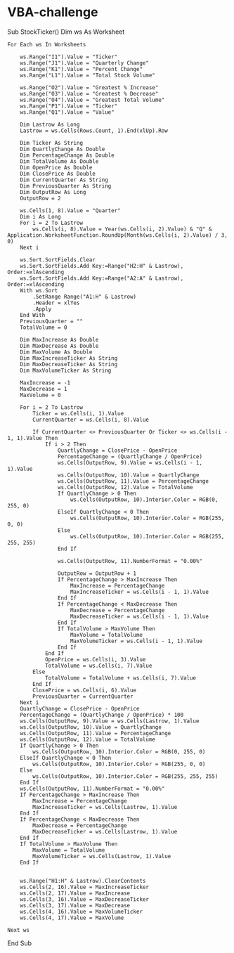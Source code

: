 # VBA-challenge
Sub StockTicker()
    Dim ws As Worksheet

    For Each ws In Worksheets
    
        ws.Range("I1").Value = "Ticker"
        ws.Range("J1").Value = "Quarterly Change"
        ws.Range("K1").Value = "Percent Change"
        ws.Range("L1").Value = "Total Stock Volume"

        ws.Range("O2").Value = "Greatest % Increase"
        ws.Range("O3").Value = "Greatest % Decrease"
        ws.Range("O4").Value = "Greatest Total Volume"
        ws.Range("P1").Value = "Ticker"
        ws.Range("Q1").Value = "Value"

        Dim Lastrow As Long
        Lastrow = ws.Cells(Rows.Count, 1).End(xlUp).Row

        Dim Ticker As String
        Dim QuartlyChange As Double
        Dim PercentageChange As Double
        Dim TotalVolume As Double
        Dim OpenPrice As Double
        Dim ClosePrice As Double
        Dim CurrentQuarter As String
        Dim PreviousQuarter As String
        Dim OutputRow As Long
        OutputRow = 2

        ws.Cells(1, 8).Value = "Quarter"
        Dim i As Long
        For i = 2 To Lastrow
            ws.Cells(i, 8).Value = Year(ws.Cells(i, 2).Value) & "Q" & Application.WorksheetFunction.RoundUp(Month(ws.Cells(i, 2).Value) / 3, 0)
        Next i

        ws.Sort.SortFields.Clear
        ws.Sort.SortFields.Add Key:=Range("H2:H" & Lastrow), Order:=xlAscending
        ws.Sort.SortFields.Add Key:=Range("A2:A" & Lastrow), Order:=xlAscending
        With ws.Sort
            .SetRange Range("A1:H" & Lastrow)
            .Header = xlYes
            .Apply
        End With
        PreviousQuarter = ""
        TotalVolume = 0

        Dim MaxIncrease As Double
        Dim MaxDecrease As Double
        Dim MaxVolume As Double
        Dim MaxIncreaseTicker As String
        Dim MaxDecreaseTicker As String
        Dim MaxVolumeTicker As String

        MaxIncrease = -1
        MaxDecrease = 1
        MaxVolume = 0

        For i = 2 To Lastrow
            Ticker = ws.Cells(i, 1).Value
            CurrentQuarter = ws.Cells(i, 8).Value

            If CurrentQuarter <> PreviousQuarter Or Ticker <> ws.Cells(i - 1, 1).Value Then
                If i > 2 Then
                    QuartlyChange = ClosePrice - OpenPrice
                    PercentageChange = (QuartlyChange / OpenPrice)
                    ws.Cells(OutputRow, 9).Value = ws.Cells(i - 1, 1).Value
                    ws.Cells(OutputRow, 10).Value = QuartlyChange
                    ws.Cells(OutputRow, 11).Value = PercentageChange
                    ws.Cells(OutputRow, 12).Value = TotalVolume
                    If QuartlyChange > 0 Then
                        ws.Cells(OutputRow, 10).Interior.Color = RGB(0, 255, 0)
                    ElseIf QuartlyChange < 0 Then
                        ws.Cells(OutputRow, 10).Interior.Color = RGB(255, 0, 0)
                    Else
                        ws.Cells(OutputRow, 10).Interior.Color = RGB(255, 255, 255)
                    End If
    
                    ws.Cells(OutputRow, 11).NumberFormat = "0.00%"

                    OutputRow = OutputRow + 1
                    If PercentageChange > MaxIncrease Then
                        MaxIncrease = PercentageChange
                        MaxIncreaseTicker = ws.Cells(i - 1, 1).Value
                    End If
                    If PercentageChange < MaxDecrease Then
                        MaxDecrease = PercentageChange
                        MaxDecreaseTicker = ws.Cells(i - 1, 1).Value
                    End If
                    If TotalVolume > MaxVolume Then
                        MaxVolume = TotalVolume
                        MaxVolumeTicker = ws.Cells(i - 1, 1).Value
                    End If
                End If
                OpenPrice = ws.Cells(i, 3).Value
                TotalVolume = ws.Cells(i, 7).Value
            Else
                TotalVolume = TotalVolume + ws.Cells(i, 7).Value
            End If
            ClosePrice = ws.Cells(i, 6).Value
            PreviousQuarter = CurrentQuarter
        Next i
        QuartlyChange = ClosePrice - OpenPrice
        PercentageChange = (QuartlyChange / OpenPrice) * 100
        ws.Cells(OutputRow, 9).Value = ws.Cells(Lastrow, 1).Value
        ws.Cells(OutputRow, 10).Value = QuartlyChange
        ws.Cells(OutputRow, 11).Value = PercentageChange
        ws.Cells(OutputRow, 12).Value = TotalVolume
        If QuartlyChange > 0 Then
            ws.Cells(OutputRow, 10).Interior.Color = RGB(0, 255, 0) 
        ElseIf QuartlyChange < 0 Then
            ws.Cells(OutputRow, 10).Interior.Color = RGB(255, 0, 0) 
        Else
            ws.Cells(OutputRow, 10).Interior.Color = RGB(255, 255, 255) 
        End If
        ws.Cells(OutputRow, 11).NumberFormat = "0.00%"
        If PercentageChange > MaxIncrease Then
            MaxIncrease = PercentageChange
            MaxIncreaseTicker = ws.Cells(Lastrow, 1).Value
        End If
        If PercentageChange < MaxDecrease Then
            MaxDecrease = PercentageChange
            MaxDecreaseTicker = ws.Cells(Lastrow, 1).Value
        End If
        If TotalVolume > MaxVolume Then
            MaxVolume = TotalVolume
            MaxVolumeTicker = ws.Cells(Lastrow, 1).Value
        End If

        
        ws.Range("H1:H" & Lastrow).ClearContents
        ws.Cells(2, 16).Value = MaxIncreaseTicker
        ws.Cells(2, 17).Value = MaxIncrease
        ws.Cells(3, 16).Value = MaxDecreaseTicker
        ws.Cells(3, 17).Value = MaxDecrease
        ws.Cells(4, 16).Value = MaxVolumeTicker
        ws.Cells(4, 17).Value = MaxVolume

    Next ws
End Sub
